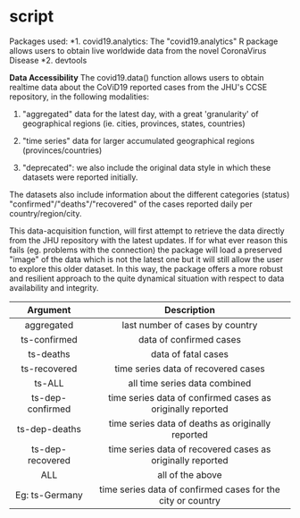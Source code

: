 # script
Packages used:
*1. covid19.analytics: The "covid19.analytics" R package allows users to obtain live worldwide data from the novel CoronaVirus Disease
*2. devtools


**Data Accessibility**
The covid19.data() function allows users to obtain realtime data about the CoViD19 reported cases from the JHU's CCSE repository, in the following modalities:

1. "aggregated" data for the latest day, with a great 'granularity' of geographical regions (ie. cities, provinces, states, countries)

2. "time series" data for larger accumulated geographical regions (provinces/countries)

3. "deprecated": we also include the original data style in which these datasets were reported initially.

The datasets also include information about the different categories (status) "confirmed"/"deaths"/"recovered" of the cases reported daily per country/region/city.

This data-acquisition function, will first attempt to retrieve the data directly from the JHU repository with the latest updates. If for what ever reason this fails (eg. problems with the connection) the package will load a preserved "image" of the data which is not the latest one but it will still allow the user to explore this older dataset. In this way, the package offers a more robust and resilient approach to the quite dynamical situation with respect to data availability and integrity.


|Argument                   | Description                                                   |
|:-------------------------:|:-------------------------------------------------------------:|
|aggregated                 | last number of cases by country                               |
|ts-confirmed               | data of confirmed cases                                       |
|ts-deaths                  | data of fatal cases                                           |
|ts-recovered               | time series data of recovered cases                           |
|ts-ALL                     | all time series data combined                                 |
|ts-dep-confirmed           | time series data of confirmed cases as originally reported    |
|ts-dep-deaths              | time series data of deaths as originally reported             |
|ts-dep-recovered           | time series data of recovered cases as originally reported    |
|ALL                        | all of the above                                              |
|Eg: ts-Germany             | time series data of confirmed cases for the city or country   |

